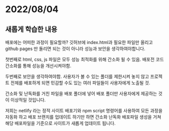 # 2022/08/04

## 새롭게 학습한 내용


배포에는 어떠한 과정이 필요할까? 깃허브에 index.html과 필요한 파일만 올리고 github pages 만 돌리면 되는 것이 아니라 성능과 보안을 생각하여야합니다.

첫번째로 html, css, js 파일은 모두 성능 최적화를 위해 간소화 될 수 있음. 배포전 코드 간소화를 통해 성능을 개선시켜야함.

두번째로 보안을 생각하여야함. 사용자가 볼 수 있는 폴더를 제한시켜 놓지 않고 프로젝트 전체를 배포하게 되면 민감할 수도 있는 여러 파일들이 사용자에게 노출될 것.

간소화 및 난독화를 거친 파일을 배포 폴더에 넣어 배포 폴더만 사용자에게 제공하는 것이 이상적일 것입니다.

저희는 netlify 라는 정적 사이트 배포기와 npm script 명령어를 사용하여 모든 과정을 자동화 하고 배포 브랜치를 업데이트 하기만 하면 간소화 난독화 배포파일 생성을 거쳐 해당 배포파일을 기준으로 사이트가 새롭게 업데이트 됩니다.
